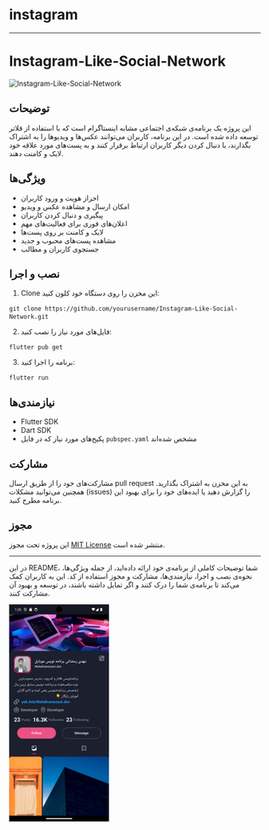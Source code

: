 # instagram

---

# Instagram-Like-Social-Network

![Instagram-Like-Social-Network](https://github.com/mahdiramezanii/instagram-app-flutter)

## توضیحات

این پروژه یک برنامه‌ی شبکه‌ی اجتماعی مشابه اینستاگرام است که با استفاده از فلاتر توسعه داده شده است. در این برنامه، کاربران می‌توانند عکس‌ها و ویدیوها را به اشتراک بگذارند، با دنبال کردن دیگر کاربران ارتباط برقرار کنند و به پست‌های مورد علاقه خود لایک و کامنت دهند.

## ویژگی‌ها

- احراز هویت و ورود کاربران
- امکان ارسال و مشاهده عکس و ویدیو
- پیگیری و دنبال کردن کاربران
- اعلان‌های فوری برای فعالیت‌های مهم
- لایک و کامنت بر روی پست‌ها
- مشاهده پست‌های محبوب و جدید
- جستجوی کاربران و مطالب

## نصب و اجرا

1. Clone این مخزن را روی دستگاه خود کلون کنید:

```
git clone https://github.com/yourusername/Instagram-Like-Social-Network.git
```

2. فایل‌های مورد نیاز را نصب کنید:

```
flutter pub get
```

3. برنامه را اجرا کنید:

```
flutter run
```

## نیازمندی‌ها

- Flutter SDK
- Dart SDK
- پکیج‌های مورد نیاز که در فایل `pubspec.yaml` مشخص شده‌اند

## مشارکت

مشارکت‌های خود را از طریق ارسال pull request به این مخزن به اشتراک بگذارید. همچنین می‌توانید مشکلات (issues) را گزارش دهید یا ایده‌های خود را برای بهبود این برنامه مطرح کنید.

## مجوز

این پروژه تحت مجوز [MIT License](LICENSE) منتشر شده است.

---

در این README، شما توضیحات کاملی از برنامه‌ی خود ارائه داده‌اید، از جمله ویژگی‌ها، نحوه‌ی نصب و اجرا، نیازمندی‌ها، مشارکت و مجوز استفاده از کد. این به کاربران کمک می‌کند تا برنامه‌ی شما را درک کنند و اگر تمایل داشته باشند، در توسعه و بهبود آن مشارکت کنند.



<img src="https://raw.githubusercontent.com/mahdiramazani/instagram-app-flutter/master/assets/images/readme.png" width="200">

